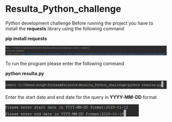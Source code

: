 # Resulta_Python_challenge
Python development challenge
Before running the project you have to install the **requests** library using the following command

**pip install requests**

![pip install requests](https://github.com/onkarkhokhar/Resulta_Python_challenge/blob/master/Capture2.PNG)

To run the program please enter the following command

**python resulta.py**

![To run](https://github.com/onkarkhokhar/Resulta_Python_challenge/blob/master/Capture.PNG)


Enter the start date and end date for the query in **YYYY-MM-DD** format

![date](https://github.com/onkarkhokhar/Resulta_Python_challenge/blob/master/Capture1.PNG)
